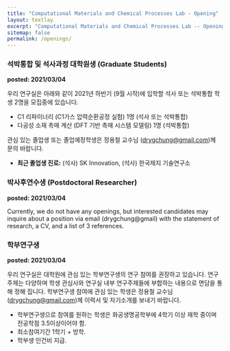 ```yaml
---
title: "Computational Materials and Chemical Processes Lab - Opening"
layout: textlay
excerpt: "Computational Materials and Chemical Processes Lab -- Opening"
sitemap: false
permalink: /openings/
---
```

### **석박통합 및 석사과정 대학원생 (Graduate Students)**

**posted: 2021/03/04**

우리 연구실은 아래와 같이 2021년 하반기 (9월 시작)에 입학할 석사 또는 석박통합 학생 2명을 모집중에 있습니다.
- C1 리파이너리 (C1가스 압력순환공정 실험) 1명 (석사 또는 석박통합)
- 다공성 소재 촉매 계산 (DFT 기반 촉매 시스템 모델링) 1명 (석박통합)

관심 있는 졸업생 또는 졸업예정학생은 정용철 교수님 (drygchung@gmail.com)께 문의 바랍니다.

- **최근 졸업생 진로:** (석사) SK Innovation, (석사) 한국제지 기술연구소

### **박사후연수생 (Postdoctoral Researcher)**

**posted: 2021/03/04**

Currently, we do not have any openings, but interested candidates may inquire about a position via email (drygchung@gmail) with the statement of research, a CV, and a list of 3 references.

### **학부연구생**

**posted: 2021/03/04**

우리 연구실은 대학원에 관심 있는 학부연구생의 연구 참여를 권장하고 있습니다. 연구 주제는 다양하며 학생 관심사와 연구실 내부 연구주제들에 부합하는 내용으로 면담을 통해 정해 집니다. 학부연구생 참여에 관심 있는 학생은 정용철 교수님 (drygchung@gmail.com)께 이력서 및 자기소개를 보내기 바랍니다.
- 학부연구생으로 참여를 원하는 학생은 화공생명공학부에 4학기 이상 재학 중이며 전공학점 3.5이상이어야 함.
- 최소참여기간 1학기 + 방학.
- 학부생 인건비 지급.
